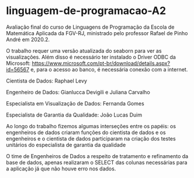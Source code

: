 # linguagem-de-programacao-A2
Avaliação final do curso de Linguagens de Programação da Escola de Matemática Aplicada da FGV-RJ, ministrado pelo professor Rafael de Pinho André em 2020.2. 

O trabalho requer uma versão atualizada do seaborn para ver as visualizações. Além disso é necessário ter instalado o Driver ODBC da Microsoft: https://www.microsoft.com/pt-br/download/details.aspx?id=56567 e, para o acesso ao banco, é necessária conexão com a internet.

Cientista de Dados: Raphael Levy 

Engenheiro de Dados: Gianlucca Devigili e Juliana Carvalho

Especialista em Visualização de Dados: Fernanda Gomes

Especialista de Garantia da Qualidade: João Lucas Duim

Ao longo do trabalho fizemos algumas interseções entre os papéis: os engenheiros de dados criaram funções do cientista de dados e os engenheiros e o cientista de dados participaram na criação dos testes unitários do especialista de garantia da qualidade

O time de Engenheiros de Dados a respeito de tratamento e refinamento da base de dados, apenas realizaram o SELECT das colunas necessárias para a aplicação já que não houve erro nos dados.
